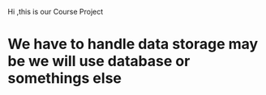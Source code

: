 Hi ,this is our Course Project 


# We have to handle data storage may be we will use database or somethings else
